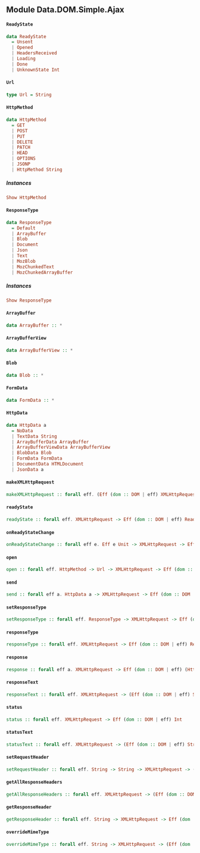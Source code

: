 ## Module Data.DOM.Simple.Ajax

#### `ReadyState`

``` purescript
data ReadyState
  = Unsent
  | Opened
  | HeadersReceived
  | Loading
  | Done
  | UnknownState Int
```

#### `Url`

``` purescript
type Url = String
```

#### `HttpMethod`

``` purescript
data HttpMethod
  = GET
  | POST
  | PUT
  | DELETE
  | PATCH
  | HEAD
  | OPTIONS
  | JSONP
  | HttpMethod String
```

##### Instances
``` purescript
Show HttpMethod
```

#### `ResponseType`

``` purescript
data ResponseType
  = Default
  | ArrayBuffer
  | Blob
  | Document
  | Json
  | Text
  | MozBlob
  | MozChunkedText
  | MozChunkedArrayBuffer
```

##### Instances
``` purescript
Show ResponseType
```

#### `ArrayBuffer`

``` purescript
data ArrayBuffer :: *
```

#### `ArrayBufferView`

``` purescript
data ArrayBufferView :: *
```

#### `Blob`

``` purescript
data Blob :: *
```

#### `FormData`

``` purescript
data FormData :: *
```

#### `HttpData`

``` purescript
data HttpData a
  = NoData
  | TextData String
  | ArrayBufferData ArrayBuffer
  | ArrayBufferViewData ArrayBufferView
  | BlobData Blob
  | FormData FormData
  | DocumentData HTMLDocument
  | JsonData a
```

#### `makeXMLHttpRequest`

``` purescript
makeXMLHttpRequest :: forall eff. (Eff (dom :: DOM | eff) XMLHttpRequest)
```

#### `readyState`

``` purescript
readyState :: forall eff. XMLHttpRequest -> Eff (dom :: DOM | eff) ReadyState
```

#### `onReadyStateChange`

``` purescript
onReadyStateChange :: forall eff e. Eff e Unit -> XMLHttpRequest -> Eff (dom :: DOM | eff) Unit
```

#### `open`

``` purescript
open :: forall eff. HttpMethod -> Url -> XMLHttpRequest -> Eff (dom :: DOM | eff) Unit
```

#### `send`

``` purescript
send :: forall eff a. HttpData a -> XMLHttpRequest -> Eff (dom :: DOM | eff) Unit
```

#### `setResponseType`

``` purescript
setResponseType :: forall eff. ResponseType -> XMLHttpRequest -> Eff (dom :: DOM | eff) Unit
```

#### `responseType`

``` purescript
responseType :: forall eff. XMLHttpRequest -> Eff (dom :: DOM | eff) ResponseType
```

#### `response`

``` purescript
response :: forall eff a. XMLHttpRequest -> Eff (dom :: DOM | eff) (HttpData a)
```

#### `responseText`

``` purescript
responseText :: forall eff. XMLHttpRequest -> (Eff (dom :: DOM | eff) String)
```

#### `status`

``` purescript
status :: forall eff. XMLHttpRequest -> Eff (dom :: DOM | eff) Int
```

#### `statusText`

``` purescript
statusText :: forall eff. XMLHttpRequest -> (Eff (dom :: DOM | eff) String)
```

#### `setRequestHeader`

``` purescript
setRequestHeader :: forall eff. String -> String -> XMLHttpRequest -> (Eff (dom :: DOM | eff) Unit)
```

#### `getAllResponseHeaders`

``` purescript
getAllResponseHeaders :: forall eff. XMLHttpRequest -> (Eff (dom :: DOM | eff) String)
```

#### `getResponseHeader`

``` purescript
getResponseHeader :: forall eff. String -> XMLHttpRequest -> Eff (dom :: DOM | eff) (Maybe String)
```

#### `overrideMimeType`

``` purescript
overrideMimeType :: forall eff. String -> XMLHttpRequest -> (Eff (dom :: DOM | eff) Unit)
```


